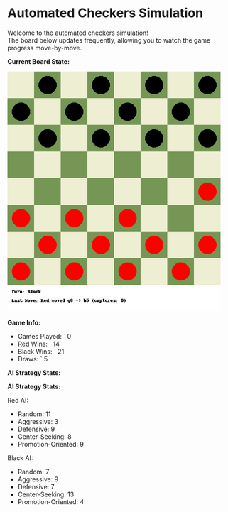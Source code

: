 # Automated Checkers Simulation

Welcome to the automated checkers simulation!  
The board below updates frequently, allowing you to watch the game progress move-by-move.

**Current Board State:**  
<!-- START_GIF -->
![Checkers Game](./checkers_game.gif)
<!-- END_GIF -->

**Game Info:**  
- Games Played: `<!-- GAMES_PLAYED --> 0
- Red Wins: `<!-- RED_WINS --> 14
- Black Wins: `<!-- BLACK_WINS --> 21
- Draws: `<!-- DRAWS --> 5

**AI Strategy Stats:**  
<!-- AI_STATS -->
**AI Strategy Stats:**

Red AI:
- Random: 11
- Aggressive: 3
- Defensive: 9
- Center-Seeking: 8
- Promotion-Oriented: 9

Black AI:
- Random: 7
- Aggressive: 9
- Defensive: 7
- Center-Seeking: 13
- Promotion-Oriented: 4
